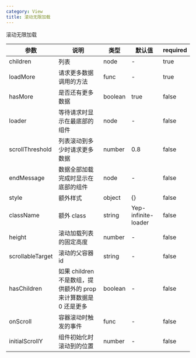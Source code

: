 ```yaml
---
category: View
title: 滚动无限加载
---
```


滚动无限加载

<DEMO>

| 参数             | 说明                                                            | 类型    | 默认值              | required |
| ---------------- | --------------------------------------------------------------- | ------- | ------------------- | -------- |
| children         | 列表                                                            | node    | -                   | true     |
| loadMore         | 请求更多数据调用的方法                                          | func    | -                   | true     |
| hasMore          | 是否还有更多数据                                                | boolean | true                | false    |
| loader           | 等待请求时显示在最底部的组件                                    | node    | -                   | false    |
| scrollThreshold  | 列表滚动到多少时请求更多数据                                    | number  | 0.8                 | false    |
| endMessage       | 数据全部加载完成时显示在底部的组件                              | node    | -                   | false    |
| style            | 额外样式                                                        | object  | {}                  | false    |
| className        | 额外 class                                                      | string  | Yep-infinite-loader | false    |
| height           | 滚动加载列表的固定高度                                          | number  | -                   | false    |
| scrollableTarget | 滚动的父容器 id                                                 | string  | -                   | false    |
| hasChildren      | 如果 children 不是数组，提供额外的 prop 来计算数据是 0 还是更多 | boolean | -                   | false    |
| onScroll         | 容器滚动时触发的事件                                            | func    | -                   | false    |
| initialScrollY   | 组件初始化时滚动到的位置                                        | number  | -                   | false    |
